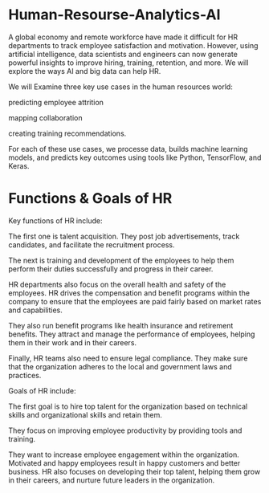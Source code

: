 # Human-Resourse-Analytics-AI

A global economy and remote workforce have made it difficult for HR departments to track employee satisfaction and motivation. However, using artificial intelligence, data scientists and engineers can now generate powerful insights to improve hiring, training, retention, and more. We will explore the ways AI and big data can help HR.

We will Examine three key use cases in the human resources world:

predicting employee attrition

mapping collaboration

creating training recommendations.

For each of these use cases, we processe data, builds machine learning models, and predicts key outcomes using tools like Python, TensorFlow, and Keras.

# Functions & Goals of HR
Key functions of HR include:

The first one is talent acquisition. They post job advertisements, track candidates, and facilitate the recruitment process.

The next is training and development of the employees to help them perform their duties successfully and progress in their career.

HR departments also focus on the overall health and safety of the employees. HR drives the compensation and benefit programs within the company to ensure that the employees are paid fairly based on market rates and capabilities.

They also run benefit programs like health insurance and retirement benefits. They attract and manage the performance of employees, helping them in their work and in their careers.

Finally, HR teams also need to ensure legal compliance. They make sure that the organization adheres to the local and government laws and practices.

Goals of HR include:

The first goal is to hire top talent for the organization based on technical skills and organizational skills and retain them.

They focus on improving employee productivity by providing tools and training.

They want to increase employee engagement within the organization. Motivated and happy employees result in happy customers and better business.
HR also focuses on developing their top talent, helping them grow in their careers, and nurture future leaders in the organization.
